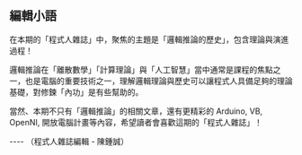 ## 編輯小語

在本期的「程式人雜誌」中，聚焦的主題是「邏輯推論的歷史」，包含理論與演進過程！

邏輯推論在「離散數學」「計算理論」與「人工智慧」當中通常是課程的焦點之一，也是電腦的重要技術之一，理解邏輯理論與歷史可以讓程式人具備足夠的理論基礎，對修鍊「內功」是有些幫助的。

當然、本期不只有「邏輯推論」的相關文章，還有更精彩的 Arduino, VB, OpenNI, 開放電腦計畫等內容，希望讀者會喜歡這期的「程式人雜誌」！

---- （程式人雜誌編輯 - 陳鍾誠）
